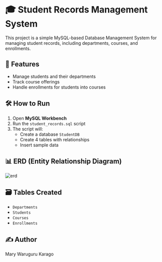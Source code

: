 
# 🎓 Student Records Management System

This project is a simple MySQL-based Database Management System for managing student records, including departments, courses, and enrollments.

## 📌 Features
- Manage students and their departments
- Track course offerings
- Handle enrollments for students into courses

## 🛠️ How to Run
1. Open **MySQL Workbench**
2. Run the `student_records.sql` script
3. The script will:
   - Create a database `StudentDB`
   - Create 4 tables with relationships
   - Insert sample data

## 📊 ERD (Entity Relationship Diagram)
![erd](https://github.com/user-attachments/assets/6c4767cd-b68b-4773-9cc6-29b53e5b0403)


## 🗃️ Tables Created
- `Departments`
- `Students`
- `Courses`
- `Enrollments`

## ✍️ Author
Mary Waruguru Karago
